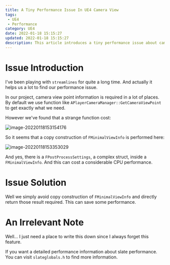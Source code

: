 ```yaml
---
title: A Tiny Performance Issue In UE4 Camera View
tags: 
 - UE4
 - Performance
category: UE4
date: 2022-01-18 15:15:27
updated: 2022-01-18 15:15:27
description: This article introduces a tiny performance issue about camera view that I've encountered in UE4. 
---
```


# Issue Introduction

I've been playing with `streamlines` for quite a long time. And actually it helps us a lot to find our performance issue. 

In our project, camera view point information is required in a lot of places. By default we use function like `APlayerCameraManager::GetCameraViewPoint` to get exactly what we need. 

However we've found that a strange function cost: 

![image-20220118153154176](image-20220118153154176.png)

So it seems that a copy construction of `FMinimalViewInfo` is performed here: 

![image-20220118153353029](image-20220118153353029.png)

And yes, there is a `FPostProcessSettings`, a complex struct, inside a `FMinimalViewInfo`. And this can cost a considerable CPU performance. 

# Issue Solution

Well we simply avoid copy construction of `FMinimalViewInfo` and directly return those result required. This can save some performance. 



# An Irrelevant Note

Well... I just need a place to write this down since I always forget this feature. 

If you want a detailed performance information about slate performance. You can visit `slateglobals.h` to find more information. 